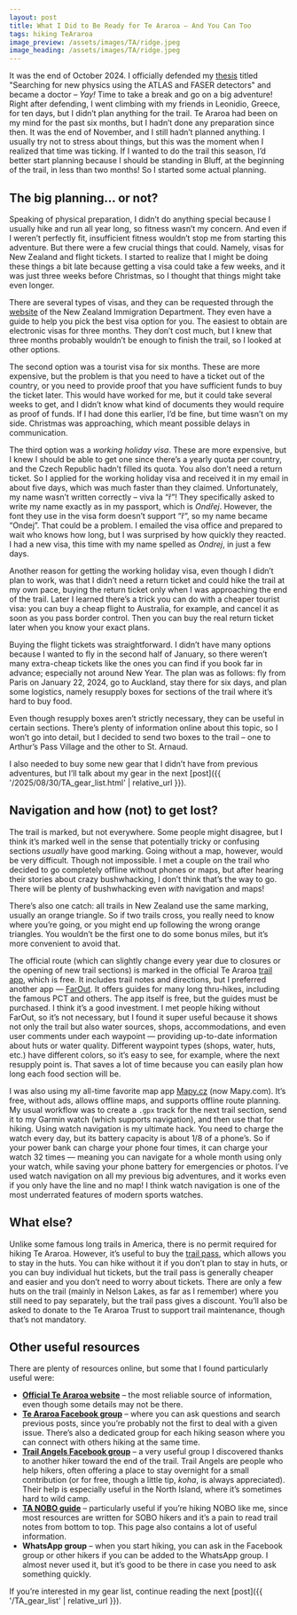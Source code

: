 ```yaml
---
layout: post
title: What I Did to Be Ready for Te Araroa – And You Can Too
tags: hiking TeAraroa
image_preview: /assets/images/TA/ridge.jpeg
image_heading: /assets/images/TA/ridge.jpeg
---
```


It was the end of October 2024. I officially defended my [thesis](https://repository.cern/records/wp9p0-hkk75) titled "Searching for new physics using the ATLAS and FASER detectors" and became a doctor – *Yay!* Time to take a break and go on a big adventure! Right after defending, I went climbing with my friends in Leonidio, Greece, for ten days, but I didn’t plan anything for the trail. Te Araroa had been on my mind for the past six months, but I hadn’t done any preparation since then. It was the end of November, and I still hadn’t planned anything. I usually try not to stress about things, but this was the moment when I realized that time was ticking. If I wanted to do the trail this season, I’d better start planning because I should be standing in Bluff, at the beginning of the trail, in less than two months! So I started some actual planning.

## The big planning... or not?

Speaking of physical preparation, I didn’t do anything special because I usually hike and run all year long, so fitness wasn’t my concern. And even if I weren’t perfectly fit, insufficient fitness wouldn’t stop me from starting this adventure. But there were a few crucial things that could. Namely, visas for New Zealand and flight tickets. I started to realize that I might be doing these things a bit late because getting a visa could take a few weeks, and it was just three weeks before Christmas, so I thought that things might take even longer.

There are several types of visas, and they can be requested through the [website](https://www.immigration.govt.nz/visas/?page=1) of the New Zealand Immigration Department. They even have a guide to help you pick the best visa option for you. The easiest to obtain are electronic visas for three months. They don’t cost much, but I knew that three months probably wouldn’t be enough to finish the trail, so I looked at other options.  

The second option was a tourist visa for six months. These are more expensive, but the problem is that you need to have a ticket out of the country, or you need to provide proof that you have sufficient funds to buy the ticket later. This would have worked for me, but it could take several weeks to get, and I didn’t know what kind of documents they would require as proof of funds. If I had done this earlier, I’d be fine, but time wasn’t on my side. Christmas was approaching, which meant possible delays in communication.  

The third option was a *working holiday visa*. These are more expensive, but I knew I should be able to get one since there’s a yearly quota per country, and the Czech Republic hadn’t filled its quota. You also don’t need a return ticket. So I applied for the working holiday visa and received it in my email in about five days, which was much faster than they claimed. Unfortunately, my name wasn’t written correctly – viva la “ř”! They specifically asked to write my name exactly as in my passport, which is *Ondřej*. However, the font they use in the visa form doesn’t support “ř”, so my name became “Ondej”. That could be a problem. I emailed the visa office and prepared to wait who knows how long, but I was surprised by how quickly they reacted. I had a new visa, this time with my name spelled as *Ondrej*, in just a few days.

Another reason for getting the working holiday visa, even though I didn’t plan to work, was that I didn’t need a return ticket and could hike the trail at my own pace, buying the return ticket only when I was approaching the end of the trail. Later I learned there’s a trick you can do with a cheaper tourist visa: you can buy a cheap flight to Australia, for example, and cancel it as soon as you pass border control. Then you can buy the real return ticket later when you know your exact plans.

Buying the flight tickets was straightforward. I didn’t have many options because I wanted to fly in the second half of January, so there weren’t many extra-cheap tickets like the ones you can find if you book far in advance; especially not around New Year. The plan was as follows: fly from Paris on January 22, 2024, go to Auckland, stay there for six days, and plan some logistics, namely resupply boxes for sections of the trail where it’s hard to buy food.

Even though resupply boxes aren’t strictly necessary, they can be useful in certain sections. There’s plenty of information online about this topic, so I won’t go into detail, but I decided to send two boxes to the trail – one to Arthur’s Pass Village and the other to St. Arnaud.

I also needed to buy some new gear that I didn’t have from previous adventures, but I’ll talk about my gear in the next [post]({{ '/2025/08/30/TA_gear_list.html' | relative_url }}).

## Navigation and how (not) to get lost?

The trail is marked, but not everywhere. Some people might disagree, but I think it’s marked well in the sense that potentially tricky or confusing sections *usually* have good marking. Going without a map, however, would be very difficult. Though not impossible. I met a couple on the trail who decided to go completely offline without phones or maps, but after hearing their stories about crazy bushwhacking, I don’t think that’s the way to go. There will be plenty of bushwhacking even *with* navigation and maps!  

There’s also one catch: all trails in New Zealand use the same marking, usually an orange triangle. So if two trails cross, you really need to know where you’re going, or you might end up following the wrong orange triangles. You wouldn’t be the first one to do some bonus miles, but it’s more convenient to avoid that.

The official route (which can slightly change every year due to closures or the opening of new trail sections) is marked in the official Te Araroa [trail app](https://www.teararoa.org.nz/the-trail-app/), which is free. It includes trail notes and directions, but I preferred another app — [FarOut](https://faroutguides.com/). It offers guides for many long thru-hikes, including the famous PCT and others. The app itself is free, but the guides must be purchased. I think it’s a good investment. I met people hiking without FarOut, so it’s not necessary, but I found it super useful because it shows not only the trail but also water sources, shops, accommodations, and even user comments under each waypoint — providing up-to-date information about huts or water quality. Different waypoint types (shops, water, huts, etc.) have different colors, so it’s easy to see, for example, where the next resupply point is. That saves a lot of time because you can easily plan how long each food section will be.

I was also using my all-time favorite map app [Mapy.cz](https://mapy.com/en/turisticka?mobilepromo=1&x=11.3817622&y=48.5563849&z=7) (now Mapy.com). It’s free, without ads, allows offline maps, and supports offline route planning. My usual workflow was to create a `.gpx` track for the next trail section, send it to my Garmin watch (which supports navigation), and then use that for hiking. Using watch navigation is my ultimate hack. You need to charge the watch every day, but its battery capacity is about 1/8 of a phone’s. So if your power bank can charge your phone four times, it can charge your watch 32 times — meaning you can navigate for a whole month using only your watch, while saving your phone battery for emergencies or photos. I’ve used watch navigation on all my previous big adventures, and it works even if you only have the line and no map! I think watch navigation is one of the most underrated features of modern sports watches.

## What else?

Unlike some famous long trails in America, there is no permit required for hiking Te Araroa. However, it’s useful to buy the [trail pass](https://www.teararoa.org.nz/the-trail-pass/), which allows you to stay in the huts. You can hike without it if you don’t plan to stay in huts, or you can buy individual hut tickets, but the trail pass is generally cheaper and easier and you don’t need to worry about tickets. There are only a few huts on the trail (mainly in Nelson Lakes, as far as I remember) where you still need to pay separately, but the trail pass gives a discount. You’ll also be asked to donate to the Te Araroa Trust to support trail maintenance, though that’s not mandatory.

## Other useful resources

There are plenty of resources online, but some that I found particularly useful were:

* [**Official Te Araroa website**](https://www.teararoa.org.nz/) – the most reliable source of information, even though some details may not be there.
* [**Te Araroa Facebook group**](https://www.facebook.com/groups/26638669574) – where you can ask questions and search previous posts, since you’re probably not the first to deal with a given issue. There’s also a dedicated group for each hiking season where you can connect with others hiking at the same time.
* [**Trail Angels Facebook group**](https://www.facebook.com/groups/157838391506149) – a very useful group I discovered thanks to another hiker toward the end of the trail. Trail Angels are people who help hikers, often offering a place to stay overnight for a small contribution (or for free, though a little tip, *koha*, is always appreciated). Their help is especially useful in the North Island, where it’s sometimes hard to wild camp.
* [**TA NOBO guide**](https://teararoanobo.net/) – particularly useful if you’re hiking NOBO like me, since most resources are written for SOBO hikers and it’s a pain to read trail notes from bottom to top. This page also contains a lot of useful information.
* **WhatsApp group** – when you start hiking, you can ask in the Facebook group or other hikers if you can be added to the WhatsApp group. I almost never used it, but it’s good to be there in case you need to ask something quickly.

If you’re interested in my gear list, continue reading the next [post]({{ '/TA_gear_list' | relative_url }}).



